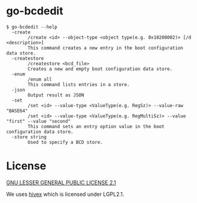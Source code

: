 # go-bcdedit

```text
$ go-bcdedit --help
  -create
        /create <id> --object-type <object type(e.g. 0x10200002)> [/d <description>]
        This command creates a new entry in the boot configuration data store.
  -createstore
        /createstore <bcd_file>
        Creates a new and empty boot configuration data store.
  -enum
        /enum all
        This command lists entries in a store.
  -json
        Output result as JSON
  -set
        /set <id> --value-type <ValueType(e.g. RegSz)> --value-raw "BASE64"
        /set <id> --value-type <ValueType(e.g. RegMultiSz)> --value "first" --value "second"
        This command sets an entry option value in the boot configuration data store.
  -store string
        Used to specify a BCD store.
```

# License

[GNU LESSER GENERAL PUBLIC LICENSE 2.1](./LICENSE)

We uses [hivex](https://github.com/libguestfs/hivex) which is licensed under LGPL2.1.